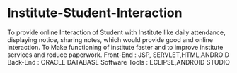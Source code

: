 # Institute-Student-Interaction
To provide online Interaction of Student with Institute like daily attendance, displaying notice, sharing notes, which would provide good and online interaction. To Make functioning of institute faster and to improve institute services and reduce paperwork. 
Front-End : JSP, SERVLET,HTML,ANDROID
Back-End : ORACLE DATABASE
Software Tools : ECLIPSE,ANDROID STUDIO
